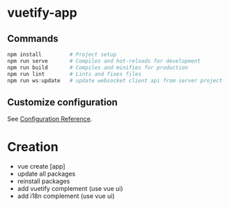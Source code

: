 # vuetify-app
## Commands
``` powershell
npm install         # Project setup
npm run serve       # Compiles and hot-reloads for development
npm run build       # Compiles and minifies for production
npm run lint        # Lints and fixes files
npm run ws:update   # update websocket client api from server project 
```

## Customize configuration
See [Configuration Reference](https://cli.vuejs.org/config/).


# Creation
- vue create [app] 
- update all packages
- reinstall packages
- add vuetify complement (use vue ui)
- add i18n complement (use vue ui)